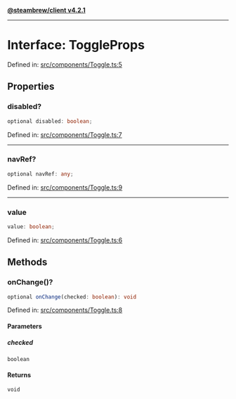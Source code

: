 [**@steambrew/client v4.2.1**](../README.md)

***

# Interface: ToggleProps

Defined in: [src/components/Toggle.ts:5](https://github.com/shdwmtr/plugutil/blob/b52230e3bd417b9353d983856323dee8a90c4f70/client/src/components/Toggle.ts#L5)

## Properties

### disabled?

```ts
optional disabled: boolean;
```

Defined in: [src/components/Toggle.ts:7](https://github.com/shdwmtr/plugutil/blob/b52230e3bd417b9353d983856323dee8a90c4f70/client/src/components/Toggle.ts#L7)

***

### navRef?

```ts
optional navRef: any;
```

Defined in: [src/components/Toggle.ts:9](https://github.com/shdwmtr/plugutil/blob/b52230e3bd417b9353d983856323dee8a90c4f70/client/src/components/Toggle.ts#L9)

***

### value

```ts
value: boolean;
```

Defined in: [src/components/Toggle.ts:6](https://github.com/shdwmtr/plugutil/blob/b52230e3bd417b9353d983856323dee8a90c4f70/client/src/components/Toggle.ts#L6)

## Methods

### onChange()?

```ts
optional onChange(checked: boolean): void
```

Defined in: [src/components/Toggle.ts:8](https://github.com/shdwmtr/plugutil/blob/b52230e3bd417b9353d983856323dee8a90c4f70/client/src/components/Toggle.ts#L8)

#### Parameters

##### checked

`boolean`

#### Returns

`void`
